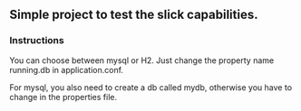 ## Simple project to test the slick capabilities.

### Instructions

You can choose between mysql or H2. Just change the property name running.db in application.conf.

For mysql, you also need to create a db called mydb, otherwise you have to change in the properties file.
